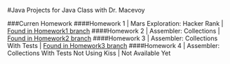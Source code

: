 #Java Projects for Java Class with Dr. Macevoy

###Curren Homework
####Homework 1 | Mars Exploration: Hacker Rank | [Found in Homework1 branch](https://github.com/efripley/JavaProjects/tree/Homework1/MarsExploration)
####Homework 2 | Assembler: Collections | [Found in Homework2 branch](https://github.com/efripley/JavaProjects/tree/Homework2/Assembler)
####Homework 3 | Assembler: Collections With Tests | [Found in Homework3 branch](https://github.com/efripley/JavaProjects/tree/Homework3/Assembler)
####Homework 4 | Assembler: Collections With Tests Not Using Kiss | Not Available Yet
